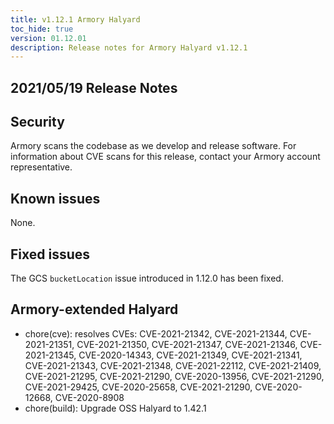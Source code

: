 ```yaml
---
title: v1.12.1 Armory Halyard
toc_hide: true
version: 01.12.01
description: Release notes for Armory Halyard v1.12.1
---
```


## 2021/05/19 Release Notes

## Security

Armory scans the codebase as we develop and release software. For information about CVE scans for this release, contact your Armory account representative.

## Known issues

None.

## Fixed issues

The GCS `bucketLocation` issue introduced in 1.12.0 has been fixed.

## Armory-extended Halyard

- chore(cve): resolves CVEs: CVE-2021-21342, CVE-2021-21344, CVE-2021-21351, CVE-2021-21350, CVE-2021-21347, CVE-2021-21346, CVE-2021-21345, CVE-2020-14343, CVE-2021-21349, CVE-2021-21341, CVE-2021-21343, CVE-2021-21348, CVE-2021-22112, CVE-2021-21409, CVE-2021-21295, CVE-2021-21290, CVE-2020-13956, CVE-2021-21290, CVE-2021-29425, CVE-2020-25658, CVE-2021-21290, CVE-2020-12668, CVE-2020-8908
- chore(build): Upgrade OSS Halyard to 1.42.1
